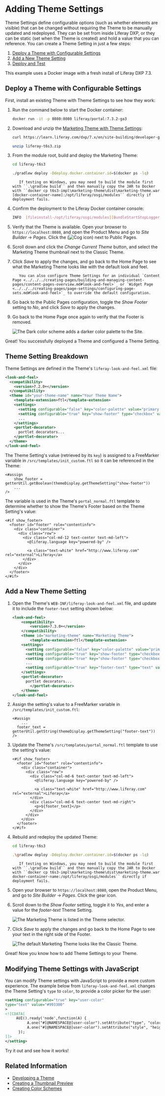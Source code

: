# Adding Theme Settings

Theme Settings define configurable options (such as whether elements are visible) that can be changed without requiring the Theme to be manually updated and redeployed. They can be set from inside Liferay DXP, or they can be static (set when the Theme is created) and hold a value that you can reference. You can create a Theme Setting in just a few steps:

1. [Deploy a Theme with Configurable Settings](#deploy-a-theme-with-configurable-settings)
1. [Add a New Theme Setting](#add-a-new-theme-setting)
1. [Deploy and Test](#deploy-and-test)

This example uses a Docker image with a fresh install of Liferay DXP 7.3.

## Deploy a Theme with Configurable Settings

First, install an existing Theme with Theme Settings to see how they work:

1. Run the command below to start the Docker container:

    ```bash
    docker run -it -p 8080:8080 liferay/portal:7.3.2-ga3
    ```

1. Download and unzip the [Marketing Theme with Theme Settings](https://learn.liferay.com/dxp/7.x/en/site-building/developer-guide/developing-themes/adding-configurable-theme-settings/liferay-t6s3.zip):

    ```bash
    curl https://learn.liferay.com/dxp/7.x/en/site-building/developer-guide/developing-themes/adding-configurable-theme-settings/liferay-t6s3.zip
    ```

    ```bash
    unzip liferay-t6s3.zip
    ```

1. From the module root, build and deploy the Marketing Theme:

    ```bash
    cd liferay-t6s3
    ```

    ```bash
    ./gradlew deploy -Ddeploy.docker.container.id=$(docker ps -lq)
    ```

    ```note::
       If testing on Windows, you may need to build the module first with ``.\gradlew build`` and then manually copy the JAR to Docker with ``docker cp t6s3-impl\marketing-theme\dist\marketing-theme.war [docker-container-name]:/opt/liferay/osgi/modules`` directly if deployment fails.
    ```

1. Confirm the deployment to the Liferay Docker container console:

    ```bash
    INFO  [fileinstall-/opt/liferay/osgi/modules][BundleStartStopLogger:39] STARTED marketing-theme_1.0.0 [2294]
    ```

1. Verify that the Theme is available. Open your browser to `https://localhost:8080`, and open the Product Menu and go to *Site Builder* &rarr; *Pages*. Click the (![Cog icon](../../../../images/icon-control-menu-gear.png)) next to Public Pages.

1. Scroll down and click the *Change Current Theme* button, and select the Marketing Theme thumbnail next to the Classic Theme.

1. Click *Save* to apply the changes, and go back to the Home Page to see what the Marketing Theme looks like with the default look and feel.

    ```note::
       You can also configure Theme Settings for an individual `Content Page <../../../creating-pages/building-and-managing-content-pages/content-pages-overview.md#look-and-feel>`_ or `Widget Page <../../../creating-pages/page-settings/configuring-page-sets.md#look-and-feel>`_ to override the default configuration.
    ```

1. Go back to the Public Pages configuration, toggle the *Show Footer* setting to *No*, and click *Save* to apply the changes.

1. Go back to the Home Page once again to verify that the Footer is removed.

    ![The Dark color scheme adds a darker color palette to the Site.](./adding-theme-settings/images/01.png)

Great! You successfully deployed a Theme and configured a Theme Setting.

## Theme Setting Breakdown

Theme Settings are defined in the Theme's `liferay-look-and-feel.xml` file:

```xml
<look-and-feel>
  <compatibility>
    <version>7.2.0+</version>
  </compatibility>
  <theme id="your-theme-name" name="Your Theme Name">
    <template-extension>ftl</template-extension>
    <settings>
      <setting configurable="false" key="color-palette" value="primary,success,danger,warning,info,dark,gray-dark,secondary,light,lighter,white"/>
      <setting configurable="true" key="show-footer" type="checkbox" value="true"/>
      ...
    </settings>
    <portlet-decorator>
      portlet decorators...
    </portlet-decorator>
  </theme>
</look-and-feel>
```

The Theme Setting's value (retrieved by its `key`) is assigned to a FreeMarker variable in `/src/templates/init_custom.ftl` so it can be referenced in the Theme:

```markup
<#assign
	show_footer = getterUtil.getBoolean(themeDisplay.getThemeSetting("show-footer"))
	...
/>
```

The variable is used in the Theme's `portal_normal.ftl` template to determine whether to show the Theme's Footer based on the Theme Setting's value:

```markup
<#if show_footer>
  <footer id="footer" role="contentinfo">
    <div class="container">
      <div class="row">
        <div class="col-md-12 text-center text-md-left">
          <@liferay.language key="powered-by" />

          <a class="text-white" href="http://www.liferay.com" rel="external">Liferay</a>
        </div>
      </div>
    </div>
  </footer>
</#if>
```

## Add a New Theme Setting

1. Open the Theme's `WEB-INF/liferay-look-and-feel.xml` file, and update it to include the `footer-text` setting shown below:

    ```xml
    <look-and-feel>
    	<compatibility>
    		<version>7.3.0+</version>
    	</compatibility>
    	<theme id="marketing-theme" name="Marketing Theme">
    		<template-extension>ftl</template-extension>
        <settings>
          <setting configurable="false" key="color-palette" value="primary,success,danger,warning,info,dark,gray-dark,secondary,light,lighter,white"/>
          <setting configurable="true" key="show-footer" type="checkbox" value="true"/>
          <setting configurable="true" key="show-footer" type="checkbox" value="true"/>
          ...
          <setting configurable="true" key="footer-text" type="text" value="©2020 My Company" />
        </settings>
        <portlet-decorator>
          portlet decorators...
    		</portlet-decorator>
    	</theme>
    </look-and-feel>
    ```

1. Assign the setting's value to a FreeMarker variable in `/src/templates/init_custom.ftl`:

    ```markup
    <#assign
    	...
      footer_text = getterUtil.getString(themeDisplay.getThemeSetting("footer-text"))
    />
    ```

1. Update the Theme's `/src/templates/portal_normal.ftl` template to use the setting's value:

    ```markup
    <#if show_footer>
      <footer id="footer" role="contentinfo">
        <div class="container">
          <div class="row">
            <div class="col-md-6 text-center text-md-left">
              <@liferay.language key="powered-by" />

              <a class="text-white" href="http://www.liferay.com" rel="external">Liferay</a>
            </div>
            <div class="col-md-6 text-center text-md-right">
              <p>${footer_text}</p>
            </div>
          </div>
        </div>
      </footer>
    </#if>
    ```

1. Rebuild and redeploy the updated Theme:

    ```bash
    cd liferay-t6s3
    ```

    ```bash
    .\gradlew deploy -Ddeploy.docker.container.id=$(docker ps -lq)
    ```

    ```note::
       If testing on Windows, you may need to build the module first with ``.\gradlew build`` and then manually copy the JAR to Docker with ``docker cp t6s3-impl\marketing-theme\dist\marketing-theme.war docker-container-name:/opt/liferay/osgi/modules`` directly if deployment fails.
    ```

1. Open your browser to `https://localhost:8080`, open the Product Menu, and go to *Site Builder* &rarr; *Pages*. Click the gear icon.

1. Scroll down to the *Show Footer* setting, toggle it to *Yes*, and enter a value for the *footer-text* Theme Setting.

    ![The Marketing Theme is listed in the Theme selector.](./adding-theme-settings/images/02.png)

1. Click *Save* to apply the changes and go back to the Home Page to see your text in the right side of the Footer.

    ![The default Marketing Theme looks like the Classic Theme.](./adding-theme-settings/images/03.png)

Great! Now you know how to add Theme Settings to your Theme.

## Modifying Theme Settings with JavaScript

You can modify Theme settings with JavaScript to provide a more custom experience. The example below from `liferay-look-and-feel.xml` changes the Theme Setting's `type` to `color`, to provide a color picker for the user:

```xml
<setting configurable="true" key="user-color"
type="text" value="#993300"  
>
<![CDATA[  
     AUI().ready('node',function(A) {
          A.one("#[@NAMESPACE@]user-color").setAttribute("type", "color");    
          A.one("#[@NAMESPACE@]user-color").setAttribute("style", "height: 35px; width: 200px");    
      });
]]>
</setting>
```

Try it out and see how it works!

## Related Information

* [Developing a Theme](../developing-a-theme.md)
* [Creating a Thumbnail Preview](./creating-a-thumbnail-preview.md)
* [Creating Color Schemes](./creating-color-schemes.md)

